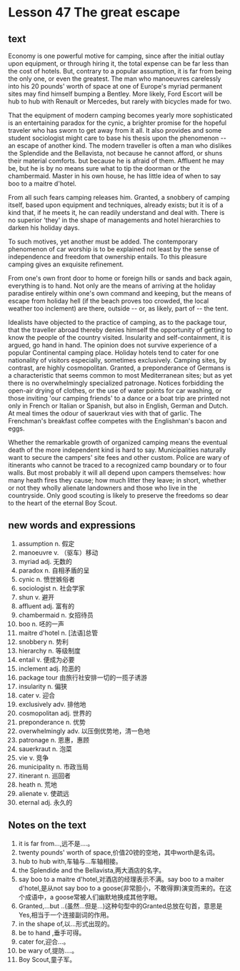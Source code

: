 # Lesson 47 The great escape
## text
Economy is one powerful motive for camping, since after the initial outlay upon equipment, or through hiring it, the total expense can be far less than the cost of hotels. But, contrary to a popular assumption, it is far from being the only one, or even the greatest. The man who manoeuvres carelessly into his 20 pounds' worth of space at one of Europe's myriad permanent sites may find himself bumping a Bentley. More likely, Ford Escort will be hub to hub with Renault or Mercedes, but rarely with bicycles made for two.

That the equipment of modern camping becomes yearly more sophisticated is an entertaining paradox for the cynic, a brighter promise for the hopeful traveler who has sworn to get away from it all. It also provides and some student sociologist might care to base his thesis upon the phenomenon -- an escape of another kind. The modern traveller is often a man who dislikes the Splendide and the Bellavista, not because he cannot afford, or shuns their material comforts. but because he is afraid of them. Affluent he may be, but he is by no means sure what to tip the doorman or the chambermaid. Master in his own house, he has little idea of when to say boo to a maitre d'hotel.

From all such fears camping releases him. Granted, a snobbery of camping itself, based upon equipment and techniques, already exists; but it is of a kind that, if he meets it, he can readily understand and deal with. There is no superior 'they' in the shape of managements and hotel hierarchies to darken his holiday days.

To such motives, yet another must be added. The contemporary phenomenon of car worship is to be explained not least by the sense of independence and freedom that ownership entails. To this pleasure camping gives an exquisite refinement.

From one's own front door to home or foreign hills or sands and back again, everything is to hand. Not only are the means of arriving at the holiday paradise entirely within one's own command and keeping, but the means of escape from holiday hell (if the beach proves too crowded, the local weather too inclement) are there, outside -- or, as likely, part of -- the tent.

Idealists have objected to the practice of camping, as to the package tour, that the traveller abroad thereby denies himself the opportunity of getting to know the people of the country visited. Insularity and self-containment, it is argued, go hand in hand. The opinion does not survive experience of a popular Continental camping place. Holiday hotels tend to cater for one nationality of visitors especially, sometimes exclusively. Camping sites, by contrast, are highly cosmopolitan. Granted, a preponderance of Germans is a characteristic that seems common to most Mediterranean sites; but as yet there is no overwhelmingly specialized patronage. Notices forbidding the open-air drying of clothes, or the use of water points for car washing, or those inviting 'our camping friends' to a dance or a boat trip are printed not only in French or Italian or Spanish, but also in English, German and Dutch. At meal times the odour of sauerkraut vies with that of garlic. The Frenchman's breakfast coffee competes with the Englishman's bacon and eggs.

Whether the remarkable growth of organized camping means the eventual death of the more independent kind is hard to say. Municipalities naturally want to secure the campers' site fees and other custom. Police are wary of itinerants who cannot be traced to a recognized camp boundary or to four walls. But most probably it will all depend upon campers themselves: how many heath fires they cause; how much litter they leave; in short, whether or not they wholly alienate landowners and those who live in the countryside. Only good scouting is likely to preserve the freedoms so dear to the heart of the eternal Boy Scout.

## new words and expressions
1. assumption n. 假定
2. manoeuvre v. （驱车）移动
3. myriad adj. 无数的
4. paradox n. 自相矛盾的呈
5. cynic n. 愤世嫉俗者
6. sociologist n. 社会学家
7. shun v. 避开
8. affluent adj. 富有的
9. chambermaid n. 女招待员
10. boo n. 呸的一声
11. maitre d'hotel n. [法语]总管
12. snobbery n. 势利
13. hierarchy n. 等级制度
14. entail v. 便成为必要
15. inclement adj. 险恶的
16. package tour 由旅行社安排一切的一揽子诱游
17. insularity n. 偏狭
18. cater v. 迎合
19. exclusively adv. 排他地
20. cosmopolitan adj. 世界的
21. preponderance n. 优势
22. overwhelmingly adv. 以压倒优势地，清一色地
23. patronage n. 恩惠，惠顾
24. sauerkraut n. 泡菜
25. vie v. 竞争
26. municipality n. 市政当局
27. itinerant n. 巡回者
28. heath n. 荒地
29. alienate v. 使疏远
30. eternal adj. 永久的

## Notes on the text
1. it is far from...,远不是....。
2. twenty pounds' worth of space,价值20镑的空地，其中worth是名词。
3. hub to hub with,车轴与...车轴相接。
4. the Splendide and the Bellavista,两大酒店的名字。
5. say boo to a maitre d'hotel,对酒店的经理表示不满。say boo to a maiter d'hotel,是从not say boo to a goose(非常胆小，不敢得罪)演变而来的。在这个成语中，a goose常被人们幽默地换成其他字眼。
6. Granted,...but ..(虽然...但是...)这种句型中的Granted总放在句首，意思是Yes,相当于一个连接副词的作用。
7. in the shape of,以...形式出现的。
8. be to hand ,垂手可得。
9. cater for,迎合...。
10. be wary of,提防....。
11. Boy Scout,童子军。